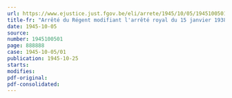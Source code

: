 ```yaml
---
url: https://www.ejustice.just.fgov.be/eli/arrete/1945/10/05/1945100501/justel
title-fr: "Arrêté du Régent modifiant l'arrêté royal du 15 janvier 1938, instituant un Office national du Lait et de ses Dérivés"
date: 1945-10-05
source:
number: 1945100501
page: 888888
case: 1945-10-05/01
publication: 1945-10-25
starts:
modifies:
pdf-original:
pdf-consolidated:
---
```


